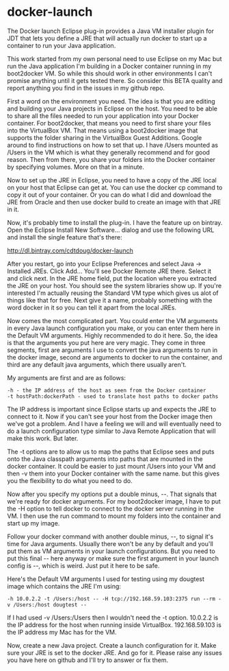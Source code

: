 docker-launch
=============

The Docker launch Eclipse plug-in provides a Java VM installer plugin for JDT that lets you define
a JRE that will actually run docker to start up a container to run your Java application.

This work started from my own personal need to use Eclipse on my Mac but run the Java application
I'm building in a Docker container running in my boot2docker VM. So while this should work in other
environments I can't promise anything until it gets tested there. So consider this BETA quality
and report anything you find in the issues in my github repo.

First a word on the environment you need. The idea is that you are editing and building your Java
projects in Eclipse on the host. You need to be able to share all the files needed to run your
application into your Docker container. For boot2docker, that means you need to first share your
files into the VirtualBox VM. That means using a boot2docker image that supports the folder sharing
in the VirtualBox Guest Additions. Google around to find instructions on how to set that up.
I have /Users mounted as /Users in the VM which is what they generally recommend and for good reason.
Then from there, you share your folders into the Docker container by specifying volumes. More on that
in a minute.

Now to set up the JRE in Eclipse, you need to have a copy of the JRE local on your host that Eclipse
can get at. You can use the docker cp command to copy it out of your container. Or you can do what I
did and download the JRE from Oracle and then use docker build to create an image with that
JRE in it.

Now, it's probably time to install the plug-in. I have the feature up on bintray. Open the Eclipse
Install New Software... dialog and use the following URL and install the single feature that's there:

http://dl.bintray.com/cdtdoug/docker-launch

After you restart, go into your Eclipse Preferences and select Java -> Installed JREs. Click Add...
You'll see Docker Remote JRE there. Select it and click next. In the JRE home field, put the
location where you extracted the JRE on your host. You should see the system libraries show up. If you're interested
I'm actually reusing the Standard VM type which gives us alot of things like that for free. Next give
it a name, probably something with the word docker in it so you can tell it apart from the local JREs.

Now comes the most complicated part. You could enter the VM arguments in every Java launch configuration
you make, or you can enter them here in the Default VM arguments. Highly recommended to do it here. So, the idea is
that the arguments you put here are very magic. They come in three segments, first are arguments I use to
convert the java arguments to run in the docker image, second are arguments to docker to run the
container, and third are any default java arguments, which there usually aren't.

My arguments are first and are as follows:

    -h - the IP address of the host as seen from the Docker container
    -t hostPath:dockerPath - used to translate host paths to docker paths

The IP address is important since Eclipse starts up and expects the JRE to connect to it. Now if you
can't see your host from the Docker image then we've got a problem. And I have a feeling we will
and will eventually need to do a launch configuration type similar to Java Remote Application that
will make this work. But later.

The -t options are to allow us to map the paths that Eclipse sees and puts onto the Java classpath
arguments into paths that are mounted in the docker container. It could be easier to just mount
/Users into your VM and then -v them into your Docker container with the same name. but this gives
you the flexibility to do what you need to do.

Now after you specify my options put a double minus, --. That signals that we're ready for docker
arguments. For my boot2docker image, I have to put the -H option to tell docker to connect to the
docker server running in the VM. I then use the run command to mount my folders into the container
and start up my image.

Follow your docker command with another double minus, --, to signal it's time for Java arguments.
Usually there won't be any by default and you'll put them as VM arguments in your launch
configurations. But you need to put this final -- here anyway or make sure the first argument
in your launch config is --, which is weird. Just put it here to be safe.

Here's the Default VM arguments I used for testing using my dougtest image which contains the JRE
I'm using:

    -h 10.0.2.2 -t /Users:/host -- -H tcp://192.168.59.103:2375 run --rm -v /Users:/host dougtest --

If I had used -v /Users:/Users then I wouldn't need the -t option. 10.0.2.2 is the IP address for
the host when running inside VirtualBox. 192.168.59.103 is the IP address my Mac has for the VM.

Now, create a new Java project. Create a launch configuration for it. Make sure your JRE is set to
the docker JRE. And go for it. Please raise any issues you have here on github and I'll try to
answer or fix them.
